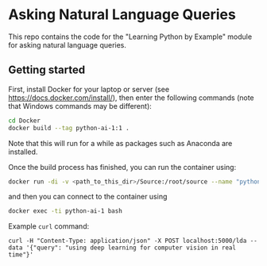 # Asking Natural Language Queries

This repo contains the code for the "Learning Python by Example" module for asking natural language queries.

## Getting started

First, install Docker for your laptop or server (see https://docs.docker.com/install/), then enter the following commands (note that Windows commands may be different):

```bash
cd Docker
docker build --tag python-ai-1:1 .
```
Note that this will run for a while as packages such as Anaconda are installed.

Once the build process has finished, you can run the container using:

```bash
docker run -di -v <path_to_this_dir>/Source:/root/source --name "python-ai-1" python-ai-1:1 /bin/bash
```

and then you can connect to the container using

```bash
docker exec -ti python-ai-1 bash
```


Example `curl` command:

```curl -H "Content-Type: application/json" -X POST localhost:5000/lda --data '{"query": "using deep learning for computer vision in real time"}'```
